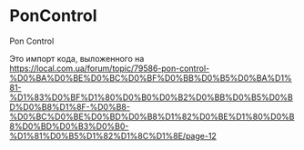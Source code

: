 # PonControl
Pon Control

Это импорт кода, выложенного на https://local.com.ua/forum/topic/79586-pon-control-%D0%BA%D0%BE%D0%BC%D0%BF%D0%BB%D0%B5%D0%BA%D1%81-%D1%83%D0%BF%D1%80%D0%B0%D0%B2%D0%BB%D0%B5%D0%BD%D0%B8%D1%8F-%D0%B8-%D0%BC%D0%BE%D0%BD%D0%B8%D1%82%D0%BE%D1%80%D0%B8%D0%BD%D0%B3%D0%B0-%D1%81%D0%B5%D1%82%D1%8C%D1%8E/page-12
